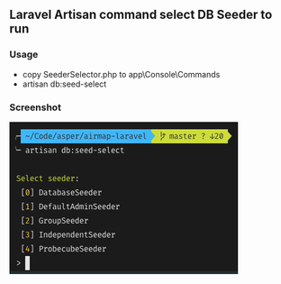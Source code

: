 ## Laravel Artisan command select DB Seeder to run

### Usage
- copy SeederSelector.php to app\Console\Commands
- artisan db:seed-select

### Screenshot
![Screenshot](screenshot.png)